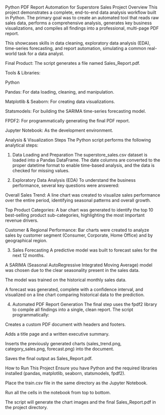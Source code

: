 Python PDF Report Automation for Superstore Sales
Project Overview
This project demonstrates a complete, end-to-end data analysis workflow built in Python. The primary goal was to create an automated tool that reads raw sales data, performs a comprehensive analysis, generates key business visualizations, and compiles all findings into a professional, multi-page PDF report.

This showcases skills in data cleaning, exploratory data analysis (EDA), time-series forecasting, and report automation, simulating a common real-world task for a data analyst.

Final Product: The script generates a file named Sales_Report.pdf.

Tools & Libraries:

Python

Pandas: For data loading, cleaning, and manipulation.

Matplotlib & Seaborn: For creating data visualizations.

Statsmodels: For building the SARIMA time-series forecasting model.

FPDF2: For programmatically generating the final PDF report.

Jupyter Notebook: As the development environment.

Analysis & Visualization Steps
The Python script performs the following analytical steps:

1. Data Loading and Preparation
The superstore_sales.csv dataset is loaded into a Pandas DataFrame. The date columns are converted to the proper datetime format to enable time-based analysis, and the data is checked for missing values.

2. Exploratory Data Analysis (EDA)
To understand the business performance, several key questions were answered:

Overall Sales Trend: A line chart was created to visualize sales performance over the entire period, identifying seasonal patterns and overall growth.

Top Product Categories: A bar chart was generated to identify the top 10 best-selling product sub-categories, highlighting the most important revenue drivers.

Customer & Regional Performance: Bar charts were created to analyze sales by customer segment (Consumer, Corporate, Home Office) and by geographical region.

3. Sales Forecasting
A predictive model was built to forecast sales for the next 12 months.

A SARIMA (Seasonal AutoRegressive Integrated Moving Average) model was chosen due to the clear seasonality present in the sales data.

The model was trained on the historical monthly sales data.

A forecast was generated, complete with a confidence interval, and visualized on a line chart comparing historical data to the prediction.

4. Automated PDF Report Generation
The final step uses the fpdf2 library to compile all findings into a single, clean report. The script programmatically:

Creates a custom PDF document with headers and footers.

Adds a title page and a written executive summary.

Inserts the previously generated charts (sales_trend.png, category_sales.png, forecast.png) into the document.

Saves the final output as Sales_Report.pdf.

How to Run This Project
Ensure you have Python and the required libraries installed (pandas, matplotlib, seaborn, statsmodels, fpdf2).

Place the train.csv file in the same directory as the Jupyter Notebook.

Run all the cells in the notebook from top to bottom.

The script will generate the chart images and the final Sales_Report.pdf in the project directory.
